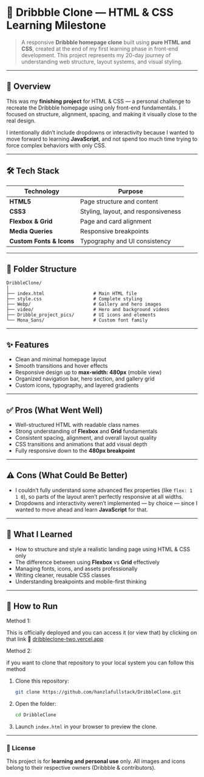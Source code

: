 # 🎨 Dribbble Clone — HTML & CSS Learning Milestone

> A responsive **Dribbble homepage clone** built using **pure HTML and CSS**, created at the end of my first learning phase in front-end development.
> This project represents my 20-day journey of understanding web structure, layout systems, and visual styling.

---

## 🧩 Overview

This was my **finishing project** for HTML & CSS — a personal challenge to recreate the Dribbble homepage using only front-end fundamentals.
I focused on structure, alignment, spacing, and making it visually close to the real design.

I intentionally didn’t include dropdowns or interactivity because I wanted to move forward to learning **JavaScript**, and not spend too much time trying to force complex behaviors with only CSS.

---

## 🛠️ Tech Stack

| Technology               | Purpose                             |
| ------------------------ | ----------------------------------- |
| **HTML5**                | Page structure and content          |
| **CSS3**                 | Styling, layout, and responsiveness |
| **Flexbox & Grid**       | Page and card alignment             |
| **Media Queries**        | Responsive breakpoints              |
| **Custom Fonts & Icons** | Typography and UI consistency       |

---

## 📂 Folder Structure

```
DribbleClone/
│
├── index.html                  # Main HTML file
├── style.css                   # Complete styling
├── Webp/                       # Gallery and hero images
├── video/                      # Hero and background videos
├── Dribble_project_pics/       # UI icons and elements
└── Mona_Sans/                  # Custom font family
```

---

## ✨ Features

* Clean and minimal homepage layout
* Smooth transitions and hover effects
* Responsive design up to **max-width: 480px** (mobile view)
* Organized navigation bar, hero section, and gallery grid
* Custom icons, typography, and layered gradients

---

## ✅ Pros (What Went Well)

* Well-structured HTML with readable class names
* Strong understanding of **Flexbox** and **Grid** fundamentals
* Consistent spacing, alignment, and overall layout quality
* CSS transitions and animations that add visual depth
* Fully responsive down to the **480px breakpoint**

---

## ⚠️ Cons (What Could Be Better)

* I couldn’t fully understand some advanced flex properties (like `flex: 1 1 0`),
  so parts of the layout aren’t perfectly responsive at all widths.
* Dropdowns and interactivity weren’t implemented — by choice —
  since I wanted to move ahead and learn **JavaScript** for that.

---

## 🧠 What I Learned

* How to structure and style a realistic landing page using HTML & CSS only
* The difference between using **Flexbox** vs **Grid** effectively
* Managing fonts, icons, and assets professionally
* Writing cleaner, reusable CSS classes
* Understanding breakpoints and mobile-first thinking

---

## 🚀 How to Run

Method 1:

This is officially deployed and you can access it (or view that) by clicking on that link 🔗 
<a href="dribbleclone-two.vercel.app">dribbleclone-two.vercel.app</a>

Method 2:

if you want to clone that repository to your local system you can follow this method

1. Clone this repository:

   ```bash
   git clone https://github.com/hanzlafullstack/DribbleClone.git
   ```
2. Open the folder:

   ```bash
   cd DribbleClone
   ```
3. Launch `index.html` in your browser to preview the clone.

---

### 📜 License

This project is for **learning and personal use** only.
All images and icons belong to their respective owners (Dribbble & contributors).
